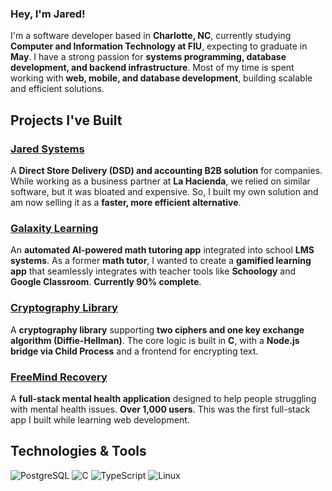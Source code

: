 ### Hey, I'm Jared!

I'm a software developer based in **Charlotte, NC**, currently studying **Computer and Information Technology at FIU**, expecting to graduate in **May**. I have a strong passion for **systems programming, database development, and backend infrastructure**. Most of my time is spent working with **web, mobile, and database development**, building scalable and efficient solutions.

## Projects I've Built  

### [Jared Systems](https://your-link-here.com)  
A **Direct Store Delivery (DSD) and accounting B2B solution** for companies. While working as a business partner at **La Hacienda**, we relied on similar software, but it was bloated and expensive. So, I built my own solution and am now selling it as a **faster, more efficient alternative**.

### [Galaxity Learning](https://your-link-here.com)  
An **automated AI-powered math tutoring app** integrated into school **LMS systems**. As a former **math tutor**, I wanted to create a **gamified learning app** that seamlessly integrates with teacher tools like **Schoology** and **Google Classroom**. **Currently 90% complete**.

### [Cryptography Library](https://your-link-here.com)  
A **cryptography library** supporting **two ciphers and one key exchange algorithm (Diffie-Hellman)**. The core logic is built in **C**, with a **Node.js bridge via Child Process** and a frontend for encrypting text.

### [FreeMind Recovery](https://your-link-here.com)  
A **full-stack mental health application** designed to help people struggling with mental health issues. **Over 1,000 users**. This was the first full-stack app I built while learning web development.

## Technologies & Tools  

![PostgreSQL](https://img.shields.io/badge/-PostgreSQL-31648C?style=for-the-badge&logo=postgresql&logoColor=white)
![C](https://img.shields.io/badge/-C-00599C?style=for-the-badge&logo=c&logoColor=white)
![TypeScript](https://img.shields.io/badge/-TypeScript-3178C6?style=for-the-badge&logo=typescript&logoColor=white)
![Linux](https://img.shields.io/badge/-Linux-FCC624?style=for-the-badge&logo=linux&logoColor=black)
